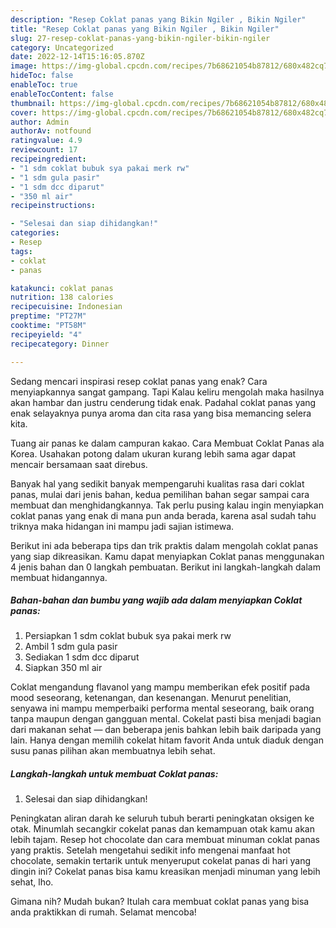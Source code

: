 ```yaml
---
description: "Resep Coklat panas yang Bikin Ngiler , Bikin Ngiler"
title: "Resep Coklat panas yang Bikin Ngiler , Bikin Ngiler"
slug: 27-resep-coklat-panas-yang-bikin-ngiler-bikin-ngiler
category: Uncategorized
date: 2022-12-14T15:16:05.870Z
image: https://img-global.cpcdn.com/recipes/7b68621054b87812/680x482cq70/coklat-panas-foto-resep-utama.jpg
hideToc: false
enableToc: true
enableTocContent: false
thumbnail: https://img-global.cpcdn.com/recipes/7b68621054b87812/680x482cq70/coklat-panas-foto-resep-utama.jpg
cover: https://img-global.cpcdn.com/recipes/7b68621054b87812/680x482cq70/coklat-panas-foto-resep-utama.jpg
author: Admin
authorAv: notfound
ratingvalue: 4.9
reviewcount: 17
recipeingredient:
- "1 sdm coklat bubuk sya pakai merk rw"
- "1 sdm gula pasir"
- "1 sdm dcc diparut"
- "350 ml air"
recipeinstructions:

- "Selesai dan siap dihidangkan!"
categories:
- Resep
tags:
- coklat
- panas

katakunci: coklat panas 
nutrition: 138 calories
recipecuisine: Indonesian
preptime: "PT27M"
cooktime: "PT58M"
recipeyield: "4"
recipecategory: Dinner

---
```



Sedang mencari inspirasi resep coklat panas yang enak? Cara menyiapkannya sangat gampang. Tapi Kalau keliru mengolah maka hasilnya akan hambar dan justru cenderung tidak enak. Padahal coklat panas yang enak selayaknya punya aroma dan cita rasa yang bisa memancing selera kita.


Tuang air panas ke dalam campuran kakao. Cara Membuat Coklat Panas ala Korea. Usahakan potong dalam ukuran kurang lebih sama agar dapat mencair bersamaan saat direbus.

Banyak hal yang sedikit banyak mempengaruhi kualitas rasa dari coklat panas, mulai dari jenis bahan, kedua pemilihan bahan segar sampai cara membuat dan menghidangkannya. Tak perlu pusing kalau ingin menyiapkan coklat panas yang enak di mana pun anda berada, karena asal sudah tahu triknya maka hidangan ini mampu jadi sajian istimewa.


Berikut ini ada beberapa tips dan trik praktis dalam mengolah coklat panas yang siap dikreasikan. Kamu dapat menyiapkan Coklat panas menggunakan 4 jenis bahan dan 0 langkah pembuatan. Berikut ini langkah-langkah dalam membuat hidangannya.

<!--inarticleads1-->

##### Bahan-bahan dan bumbu yang wajib ada dalam menyiapkan Coklat panas:

1. Persiapkan 1 sdm coklat bubuk sya pakai merk rw
1. Ambil 1 sdm gula pasir
1. Sediakan 1 sdm dcc diparut
1. Siapkan 350 ml air


Coklat mengandung flavanol yang mampu memberikan efek positif pada mood seseorang, ketenangan, dan kesenangan. Menurut penelitian, senyawa ini mampu memperbaiki performa mental seseorang, baik orang tanpa maupun dengan gangguan mental. Cokelat pasti bisa menjadi bagian dari makanan sehat — dan beberapa jenis bahkan lebih baik daripada yang lain. Hanya dengan memilih cokelat hitam favorit Anda untuk diaduk dengan susu panas pilihan akan membuatnya lebih sehat. 

<!--inarticleads2-->

##### Langkah-langkah untuk membuat Coklat panas:


1. Selesai dan siap dihidangkan!

Peningkatan aliran darah ke seluruh tubuh berarti peningkatan oksigen ke otak. Minumlah secangkir cokelat panas dan kemampuan otak kamu akan lebih tajam. Resep hot chocolate dan cara membuat minuman coklat panas yang praktis. Setelah mengetahui sedikit info mengenai manfaat hot chocolate, semakin tertarik untuk menyeruput cokelat panas di hari yang dingin ini? Cokelat panas bisa kamu kreasikan menjadi minuman yang lebih sehat, lho. 

Gimana nih? Mudah bukan? Itulah cara membuat coklat panas yang bisa anda praktikkan di rumah. Selamat mencoba!
